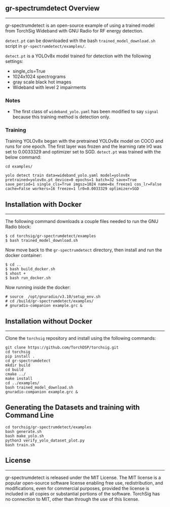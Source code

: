 ## gr-spectrumdetect Overview
---
gr-spectrumdetect is an open-source example of using a trained model from TorchSig Wideband with GNU Radio for RF energy detection. 

`detect.pt` can be downloaded with the bash `trained_model_download.sh` script in `gr-spectrumdetect/examples/`.

`detect.pt` is a YOLOv8x model trained for detection with the following settings:
- single_cls=True
- 1024x1024 spectrograms
- gray scale black hot images
- Wideband with level 2 impairments

### Notes     
- The first class of `wideband_yolo.yaml` has been modified to say `signal` because this training method is detection only. 

### Training
Training YOLOv8x began with the pretrained YOLOv8x model on COCO and runs for one epoch. The first layer was frozen and the learning rate lr0 was set to 0.0033329 and optimizer set to SGD. `detect.pt` was trained with the below command:

```
cd examples/

yolo detect train data=wideband_yolo.yaml model=yolov8x pretrained=yolov8x.pt device=0 epochs=1 batch=32 save=True save_period=1 single_cls=True imgsz=1024 name=8x_freeze1 cos_lr=False cache=False workers=16 freeze=1 lr0=0.0033329 optimizer=SGD
```


## Installation with Docker
---
The following command downloads a couple files needed to run the GNU Radio block:
```
$ cd torchsig/gr-spectrumdetect/examples
$ bash trained_model_download.sh
```
Now move back to the `gr-spectrumdetect` directory, then install and run the docker container:
```
$ cd ..
$ bash build_docker.sh
$ xhost +
$ bash run_docker.sh
```
Now running inside the docker:
```
# source  /opt/gnuradio/v3.10/setup_env.sh
# cd /build/gr-spectrumdetect/examples/
# gnuradio-companion example.grc &
```

## Installation without Docker
---
Clone the `torchsig` repository and install using the following commands:
```
git clone https://github.com/TorchDSP/torchsig.git
cd torchsig
pip install .
cd gr-spectrumdetect
mkdir build
cd build
cmake ../
make install
cd ../examples/
bash trained_model_download.sh
gnuradio-companion example.grc &
```

## Generating the Datasets and training with Command Line
```
cd torchsig/gr-spectrumdetect/examples
bash generate.sh
bash make_yolo.sh
python3 verify_yolo_dataset_plot.py
bash train.sh
```

## License
---
gr-spectrumdetect is released under the MIT License. The MIT license is a popular open-source software license enabling free use, redistribution, and modifications, even for commercial purposes, provided the license is included in all copies or substantial portions of the software. TorchSig has no connection to MIT, other than through the use of this license.
